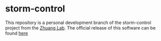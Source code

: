# storm-control #
This repository is a personal development branch of the storm-control project from the [Zhuang Lab](http://zhuang.harvard.edu). The official release of this software can be found [here](https://github.com/ZhuangLab/storm-control)
